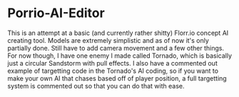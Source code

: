 # Porrio-AI-Editor
This is an attempt at a basic (and currently rather shitty) Florr.io concept AI creating tool. Models are extremely simplistic and as of now it's only partially done. Still have to add camera movement and a few other things. For now though, I have one enemy I made called Tornado, which is basically just a circular Sandstorm with pull effects. I also have a commented out example of targetting code in the Tornado's AI coding, so if you want to make your own AI that chases based off of player position, a full targetting system is commented out so that you can do that with ease. 
 


